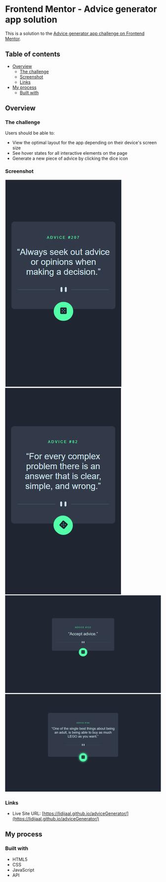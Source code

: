 # Frontend Mentor - Advice generator app solution

This is a solution to the [Advice generator app challenge on Frontend Mentor](https://www.frontendmentor.io/challenges/advice-generator-app-QdUG-13db). 

## Table of contents

- [Overview](#overview)
  - [The challenge](#the-challenge)
  - [Screenshot](#screenshot)
  - [Links](#links)
- [My process](#my-process)
  - [Built with](#built-with)
  

## Overview

### The challenge

Users should be able to:

- View the optimal layout for the app depending on their device's screen size
- See hover states for all interactive elements on the page
- Generate a new piece of advice by clicking the dice icon

### Screenshot

![](images/Screenshot_1.png)
![](images/Screenshot_2.png)
![](images/Screenshot_3.png)
![](images/Screenshot_4.png)

### Links

- Live Site URL: [https://lidijaal.github.io/adviceGenerator/](https://lidijaal.github.io/adviceGenerator/)

## My process

### Built with

- HTML5
- CSS
- JavaScript
- API
